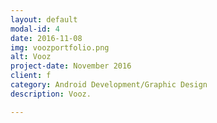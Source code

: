 ```yaml
---
layout: default
modal-id: 4
date: 2016-11-08
img: voozportfolio.png
alt: Vooz
project-date: November 2016
client: f
category: Android Development/Graphic Design
description: Vooz.

---
```



